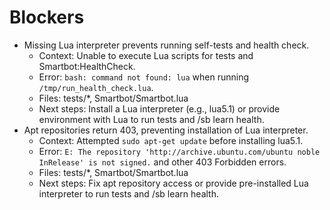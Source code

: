 # Blockers

- Missing Lua interpreter prevents running self-tests and health check.
  - Context: Unable to execute Lua scripts for tests and Smartbot:HealthCheck.
  - Error: `bash: command not found: lua` when running `/tmp/run_health_check.lua`.
  - Files: tests/*, Smartbot/Smartbot.lua
  - Next steps: Install a Lua interpreter (e.g., lua5.1) or provide environment with Lua to run tests and /sb learn health.
- Apt repositories return 403, preventing installation of Lua interpreter.
  - Context: Attempted `sudo apt-get update` before installing lua5.1.
  - Error: `E: The repository 'http://archive.ubuntu.com/ubuntu noble InRelease' is not signed.` and other 403 Forbidden errors.
  - Files: tests/*, Smartbot/Smartbot.lua
  - Next steps: Fix apt repository access or provide pre-installed Lua interpreter to run tests and /sb learn health.
